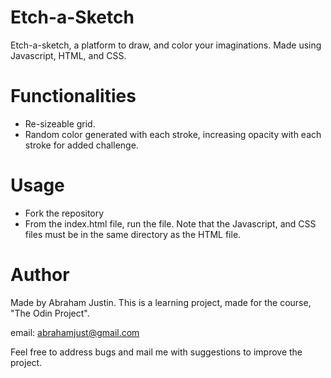 # Etch-a-Sketch

Etch-a-sketch, a platform to draw, and color your imaginations. Made using Javascript, HTML, and CSS. 

# Functionalities

* Re-sizeable grid.
* Random color generated with each stroke, increasing opacity with each stroke for added challenge.

# Usage

* Fork the repository
* From the index.html file, run the file. Note that the Javascript, and CSS files must be in the same directory as the HTML file.

# Author

Made by Abraham Justin. This is a learning project, made for the course, "The Odin Project".

email: abrahamjust@gmail.com

Feel free to address bugs and mail me with suggestions to improve the project.